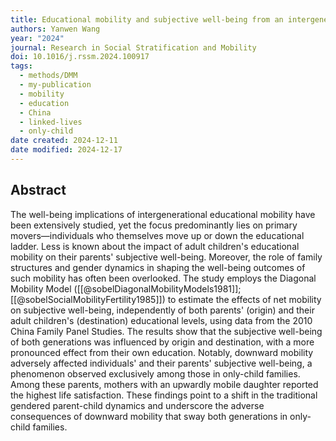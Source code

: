 ```yaml
---
title: Educational mobility and subjective well-being from an intergenerational perspective
authors: Yanwen Wang
year: "2024"
journal: Research in Social Stratification and Mobility
doi: 10.1016/j.rssm.2024.100917
tags:
  - methods/DMM
  - my-publication
  - mobility
  - education
  - China
  - linked-lives
  - only-child
date created: 2024-12-11
date modified: 2024-12-17
---
```


## Abstract

The well-being implications of intergenerational educational mobility have been extensively studied, yet the focus predominantly lies on primary movers—individuals who themselves move up or down the educational ladder. Less is known about the impact of adult children's educational mobility on their parents' subjective well-being. Moreover, the role of family structures and gender dynamics in shaping the well-being outcomes of such mobility has often been overlooked. The study employs the Diagonal Mobility Model ([[@sobelDiagonalMobilityModels1981]]; [[@sobelSocialMobilityFertility1985]]) to estimate the effects of net mobility on subjective well-being, independently of both parents' (origin) and their adult children's (destination) educational levels, using data from the 2010 China Family Panel Studies. The results show that the subjective well-being of both generations was influenced by origin and destination, with a more pronounced effect from their own education. Notably, downward mobility adversely affected individuals' and their parents' subjective well-being, a phenomenon observed exclusively among those in only-child families. Among these parents, mothers with an upwardly mobile daughter reported the highest life satisfaction. These findings point to a shift in the traditional gendered parent-child dynamics and underscore the adverse consequences of downward mobility that sway both generations in only-child families.
